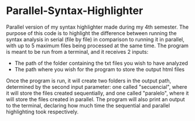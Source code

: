 # Parallel-Syntax-Highlighter
Parallel version of my syntax highlighter made during my 4th semester. The purpose of this code is to highlight the difference between running the syntax analysis in serial (file by file) in comparison to running it in parallel, with up to 5 maximum files being processed at the same time.
The program is meant to be run from a terminal, and it receives 2 inputs:
- The path of the folder containing the txt files you wish to have analyzed
- The path where you wish for the program to store the output html files

Once the program is run, it will create two folders in the output path, determined by the second input parameter: one called "secuencial", where it will store the files created sequentially, and one called "paralelo", where it will store the files created in parallel.
The program will also print an output to the terminal, declaring how much time the sequential and parallel highlighting took respectively.
